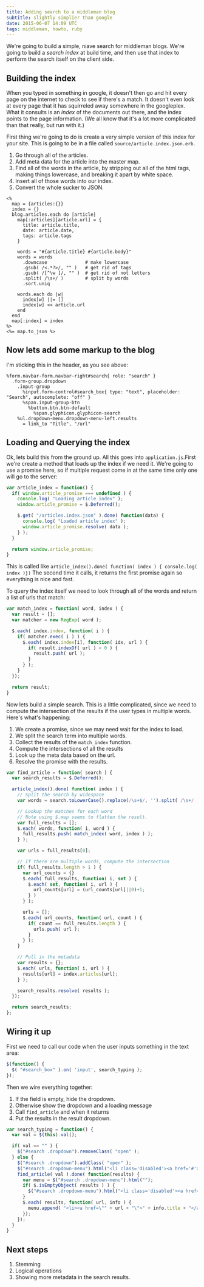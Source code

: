 ```yaml
---
title: Adding search to a middleman blog
subtitle: slightly simplier than google
date: 2015-06-07 14:09 UTC
tags: middleman, howto, ruby
---
```


We're going to build a simple, niave search for middleman blogs.  We're going to build a _search index_ at build time, and then use that index to perform the search itself on the client side.

## Building the index

When you typed in something in google, it doesn't then go and hit every page on the internet to check to see if there's a match.  It doesn't even look at every page that it has squirreled away somewhere in the googleplex.  What it consults is an _index_ of the documents out there, and the index points to the page information.  (We all know that it's a lot more complicated than that really, but run with it.)

First thing we're going to do is create a very simple version of this index for your site.  This is going to be in a file called `source/article.index.json.erb`.

1. Go through all of the articles.
2. Add meta data for the article into the master map.
3. Find all of the words in the article, by stripping out all of the html tags, making things lowercase, and breaking it apart by white space.
4. Insert all of those words into our index.
5. Convert the whole sucker to JSON.


```erb
<%
  map = {articles:{}}
  index = {}
  blog.articles.each do |article|
    map[:articles][article.url] = {
      title: article.title, 
      date: article.date, 
      tags: article.tags 
    }

    words = "#{article.title} #{article.body}"
    words = words
      .downcase              # make lowercase
      .gsub( /<.*?>/, "" )   # get rid of tags
      .gsub( /[^\w ]/, "" )  # get rid of not letters
      .split( /\s+/ )        # split by words
      .sort.uniq

    words.each do |w|
      index[w] ||= []
      index[w] << article.url
    end
  end
  map[:index] = index
%>
<%= map.to_json %>
```

## Now lets add some markup to the blog

I'm sticking this in the header, as you see above:

```haml
%form.navbar-form.navbar-right#search{ role: "search" }
  .form-group.dropdown
    .input-group
      %input.form-control#search_box{ type: "text", placeholder: "Search", autocomplete: "off" }
      %span.input-group-btn
        %button.btn.btn-default
          %span.glyphicon.glyphicon-search
    %ul.dropdown-menu.dropdown-menu-left.results
      = link_to "Title", "/url"
```

## Loading and Querying the index

Ok, lets build this from the ground up.  All this goes into `application.js`.First we're create a method that loads up the index if we need it.  We're going to use a promise here, so if multiple request come in at the same time only one will go to the server:

```js
var article_index = function() {
  if( window.article_promise === undefined ) {
    console.log( "Loading article index" );
    window.article_promise = $.Deferred();

    $.get( "/articles.index.json" ).done( function(data) {
      console.log( "Loaded article index" );
      window.article_promise.resolve( data );
    } );
  }

  return window.article_promise;
}
```

This is called like `article_index().done( function( index ) { console.log( index )})`  The second time it calls, it returns the first promise again so everything is nice and fast.

To query the index itself we need to look through all of the words and return a list of urls that match:

```js
var match_index = function( word, index ) {
  var result = [];
  var matcher = new RegExp( word );

  $.each( index.index, function( i ) {
    if( matcher.exec( i ) ) {
      $.each( index.index[i], function( idx, url ) {
        if( result.indexOf( url ) < 0 ) {
          result.push( url );
        }
      } );
    }
  });

  return result;
}
```

Now lets build a simple search.  This is a little complicated, since we need to compute the intersection of the results if the user types in multiple words.  Here's what's happening:

1. We create a promise, since we may need wait for the index to load.
2. We split the search term into multiple words.
3. Collect the results of the `match_index` function.
4. Compute the intersections of all the results
5. Look up the meta data based on the url.
6. Resolve the promise with the results.

```js
var find_article = function( search ) {
  var search_results = $.Deferred();

  article_index().done( function( index ) {
    // Split the search by widespace
    var words = search.toLowerCase().replace(/\s+$/, '').split( /\s+/ );

    // Lookup the matches for each word
    // Note using $.map seems to flatten the result.
    var full_results = [];
    $.each( words, function( i, word ) {
      full_results.push( match_index( word, index ) );
    } );

    var urls = full_results[0];

    // If there are multiple words, compute the intersection
    if( full_results.length > 1 ) {
      var url_counts = {}
      $.each( full_results, function( i, set ) {
        $.each( set, function( i, url ) {
          url_counts[url] = (url_counts[url]||0)+1;
        } )
      } );

      urls = [];
      $.each( url_counts, function( url, count ) {
        if( count == full_results.length ) {
          urls.push( url );
        }
      } );
    }

    // Pull in the metadata
    var results = {};
    $.each( urls, function( i, url ) {
      results[url] = index.articles[url];
    } );

    search_results.resolve( results );
  });

  return search_results;
};
```

## Wiring it up

First we need to call our code when the user inputs something in the text area:

```js
$(function() {
  $( "#search_box" ).on( 'input', search_typing );
});
```

Then we wire everything together:

1. If the field is empty, hide the dropdown.
2. Otherwise show the dropdown and a loading message
3. Call `find_article` and when it returns
4. Put the results in the result dropdown.

```js
var search_typing = function() {
  var val = $(this).val();

  if( val == "" ) {
    $("#search .dropdown").removeClass( "open" );
  } else {
    $("#search .dropdown").addClass( "open" );
    $("#search .dropdown-menu").html("<li class='disabled'><a href='#'>Loading " + val +"</a></li>")
    find_article( val ).done( function(results) {
      var menu = $("#search .dropdown-menu").html("");
      if( $.isEmptyObject( results ) ) {
        $("#search .dropdown-menu").html("<li class='disabled'><a href='#'>No results for: " + val +"</a></li>")
      }
      $.each( results, function( url, info ) {
        menu.append( "<li><a href=\"" + url + "\">" + info.title + "</a></li>");
      });
    });
  }
}
```

## Next steps

1. Stemming
2. Logical operations
3. Showing more metadata in the search results.
